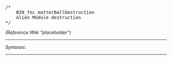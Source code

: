 <pre>/*
	BIN_fnc_matterBallDestruction
	Alien Module destruction
*/</pre>
*(Reference Wiki "placeholder")*


---
*Syntaxes:*

<!-- [] call `BIN_fnc_matterballDestruction`; -->

---
